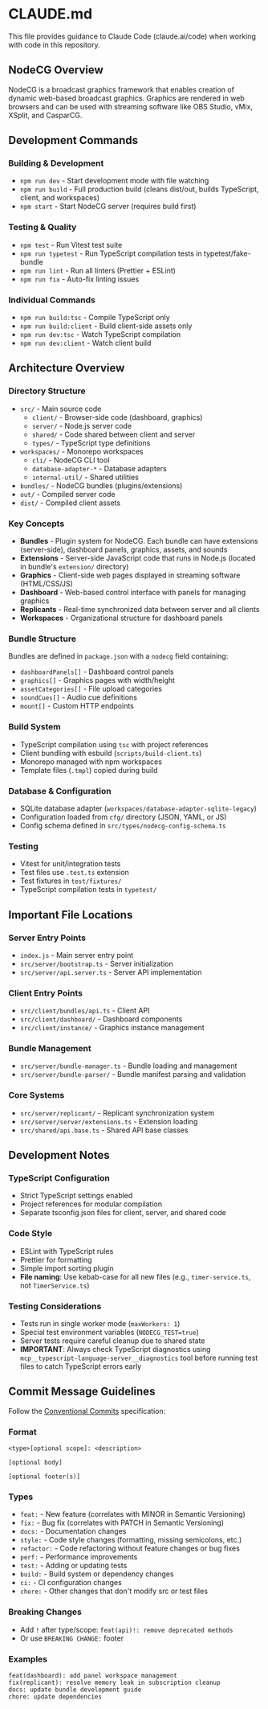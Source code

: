 # CLAUDE.md

This file provides guidance to Claude Code (claude.ai/code) when working with code in this repository.

## NodeCG Overview

NodeCG is a broadcast graphics framework that enables creation of dynamic web-based broadcast graphics. Graphics are rendered in web browsers and can be used with streaming software like OBS Studio, vMix, XSplit, and CasparCG.

## Development Commands

### Building & Development

- `npm run dev` - Start development mode with file watching
- `npm run build` - Full production build (cleans dist/out, builds TypeScript, client, and workspaces)
- `npm start` - Start NodeCG server (requires build first)

### Testing & Quality

- `npm test` - Run Vitest test suite
- `npm run typetest` - Run TypeScript compilation tests in typetest/fake-bundle
- `npm run lint` - Run all linters (Prettier + ESLint)
- `npm run fix` - Auto-fix linting issues

### Individual Commands

- `npm run build:tsc` - Compile TypeScript only
- `npm run build:client` - Build client-side assets only
- `npm run dev:tsc` - Watch TypeScript compilation
- `npm run dev:client` - Watch client build

## Architecture Overview

### Directory Structure

- `src/` - Main source code
  - `client/` - Browser-side code (dashboard, graphics)
  - `server/` - Node.js server code
  - `shared/` - Code shared between client and server
  - `types/` - TypeScript type definitions
- `workspaces/` - Monorepo workspaces
  - `cli/` - NodeCG CLI tool
  - `database-adapter-*` - Database adapters
  - `internal-util/` - Shared utilities
- `bundles/` - NodeCG bundles (plugins/extensions)
- `out/` - Compiled server code
- `dist/` - Compiled client assets

### Key Concepts

- **Bundles** - Plugin system for NodeCG. Each bundle can have extensions (server-side), dashboard panels, graphics, assets, and sounds
- **Extensions** - Server-side JavaScript code that runs in Node.js (located in bundle's `extension/` directory)
- **Graphics** - Client-side web pages displayed in streaming software (HTML/CSS/JS)
- **Dashboard** - Web-based control interface with panels for managing graphics
- **Replicants** - Real-time synchronized data between server and all clients
- **Workspaces** - Organizational structure for dashboard panels

### Bundle Structure

Bundles are defined in `package.json` with a `nodecg` field containing:

- `dashboardPanels[]` - Dashboard control panels
- `graphics[]` - Graphics pages with width/height
- `assetCategories[]` - File upload categories
- `soundCues[]` - Audio cue definitions
- `mount[]` - Custom HTTP endpoints

### Build System

- TypeScript compilation using `tsc` with project references
- Client bundling with esbuild (`scripts/build-client.ts`)
- Monorepo managed with npm workspaces
- Template files (`.tmpl`) copied during build

### Database & Configuration

- SQLite database adapter (`workspaces/database-adapter-sqlite-legacy`)
- Configuration loaded from `cfg/` directory (JSON, YAML, or JS)
- Config schema defined in `src/types/nodecg-config-schema.ts`

### Testing

- Vitest for unit/integration tests
- Test files use `.test.ts` extension
- Test fixtures in `test/fixtures/`
- TypeScript compilation tests in `typetest/`

## Important File Locations

### Server Entry Points

- `index.js` - Main server entry point
- `src/server/bootstrap.ts` - Server initialization
- `src/server/api.server.ts` - Server API implementation

### Client Entry Points

- `src/client/bundles/api.ts` - Client API
- `src/client/dashboard/` - Dashboard components
- `src/client/instance/` - Graphics instance management

### Bundle Management

- `src/server/bundle-manager.ts` - Bundle loading and management
- `src/server/bundle-parser/` - Bundle manifest parsing and validation

### Core Systems

- `src/server/replicant/` - Replicant synchronization system
- `src/server/server/extensions.ts` - Extension loading
- `src/shared/api.base.ts` - Shared API base classes

## Development Notes

### TypeScript Configuration

- Strict TypeScript settings enabled
- Project references for modular compilation
- Separate tsconfig.json files for client, server, and shared code

### Code Style

- ESLint with TypeScript rules
- Prettier for formatting
- Simple import sorting plugin
- **File naming**: Use kebab-case for all new files (e.g., `timer-service.ts`, not `TimerService.ts`)

### Testing Considerations

- Tests run in single worker mode (`maxWorkers: 1`)
- Special test environment variables (`NODECG_TEST=true`)
- Server tests require careful cleanup due to shared state
- **IMPORTANT**: Always check TypeScript diagnostics using `mcp__typescript-language-server__diagnostics` tool before running test files to catch TypeScript errors early

## Commit Message Guidelines

Follow the [Conventional Commits](https://www.conventionalcommits.org/en/v1.0.0/) specification:

### Format

```
<type>[optional scope]: <description>

[optional body]

[optional footer(s)]
```

### Types

- `feat:` - New feature (correlates with MINOR in Semantic Versioning)
- `fix:` - Bug fix (correlates with PATCH in Semantic Versioning)
- `docs:` - Documentation changes
- `style:` - Code style changes (formatting, missing semicolons, etc.)
- `refactor:` - Code refactoring without feature changes or bug fixes
- `perf:` - Performance improvements
- `test:` - Adding or updating tests
- `build:` - Build system or dependency changes
- `ci:` - CI configuration changes
- `chore:` - Other changes that don't modify src or test files

### Breaking Changes

- Add `!` after type/scope: `feat(api)!: remove deprecated methods`
- Or use `BREAKING CHANGE:` footer

### Examples

```
feat(dashboard): add panel workspace management
fix(replicant): resolve memory leak in subscription cleanup
docs: update bundle development guide
chore: update dependencies
```

